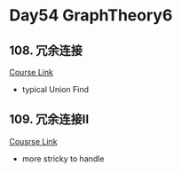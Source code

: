 # Day54 GraphTheory6

##  108. 冗余连接
[Course Link](https://www.programmercarl.com/kamacoder/0108.%E5%86%97%E4%BD%99%E8%BF%9E%E6%8E%A5.html)
- typical Union Find 
##  109. 冗余连接II
[Cousrse Link](https://www.programmercarl.com/kamacoder/0109.%E5%86%97%E4%BD%99%E8%BF%9E%E6%8E%A5II.html)
- more stricky to handle
